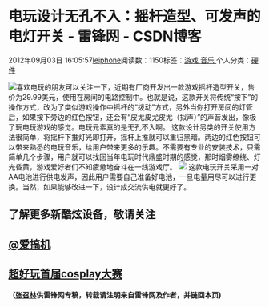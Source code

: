 
# 电玩设计无孔不入：摇杆造型、可发声的电灯开关 - 雷锋网 - CSDN博客


2012年09月03日 16:05:57[leiphone](https://me.csdn.net/leiphone)阅读数：1150标签：[游戏																](https://so.csdn.net/so/search/s.do?q=游戏&t=blog)[音乐																](https://so.csdn.net/so/search/s.do?q=音乐&t=blog)[
							](https://so.csdn.net/so/search/s.do?q=游戏&t=blog)个人分类：[硬件																](https://blog.csdn.net/leiphone/article/category/877730)


![](http://www.leiphone.com/wp-content/uploads/2012/09/1111111.jpg)喜欢电玩的朋友可以关注一下，近期有厂商开发出一款游戏摇杆造型开关，售价为29.99美元，使用在房间的电路控制中。也就是说，这款开关将传统“按下”的操作方式，改为了类似游戏操作中摇杆的“拨动”方式，另外当你打开房间的灯管后，如果按下旁边的红色按钮，还会有“皮尤皮尤皮尤（拟声）”的声音发出，像极了玩电玩游戏的感觉。电玩元素真的是无孔不入啊。
这款设计另类的开关使用方法很简单，将摇杆下推灯光即打开，摇杆上推就可以重归黑暗。两边的红色按钮可以带来熟悉的电玩音乐，给用户带来更多的乐趣。不需要有专业的安装技术，只需简单几个步骤，用户就可以找回当年电玩时代鼎盛时期的感觉，那时烟雾缭绕、灯光昏黄，游戏爱好者们不知疲惫地奋斗在一线游戏厅。
![](http://www.leiphone.com/wp-content/uploads/2012/09/powerup.gif)
这款电玩开关采用一对AA电池进行供电发声，因此用户需要自己准备好电池，一旦电量用尽可以进行更换。当然，如果能够改进一下，设计成交流供电就更好了。
## 了解更多新酷炫设备，敬请关注
## [@爱搞机](http://weibo.com/u/2708473010)
## [超好玩首届cosplay大赛](http://coser.leiphone.com/cosplaymatch/)

**（****[张召林](http://www.leiphone.com/author/%E5%BC%A0%E5%8F%AC%E6%9E%97)****供****雷锋网****专稿，转载请注明来自雷锋网及作者，并链回本页)**

